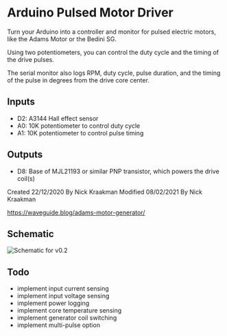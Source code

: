 # Arduino Pulsed Motor Driver
Turn your Arduino into a controller and monitor for pulsed electric motors, like the Adams Motor or the Bedini SG.

Using two potentiometers, you can control the duty cycle and the timing of the drive pulses.

The serial monitor also logs RPM, duty cycle, pulse duration, and the timing of the pulse in degrees from the drive core center.

## Inputs
* D2: A3144 Hall effect sensor
* A0: 10K potentiometer to control duty cycle
* A1: 10K potentiometer to control pulse timing

## Outputs
* D8: Base of MJL21193 or similar PNP transistor, which powers the drive coil(s)

Created 22/12/2020
By Nick Kraakman
Modified 08/02/2021
By Nick Kraakman

https://waveguide.blog/adams-motor-generator/

## Schematic
![Schematic for v0.2](https://waveguide.blog/static/adams-motor-schematic-v0.2.png)

## Todo  
- implement input current sensing
- implement input voltage sensing
- implement power logging
- implement core temperature sensing
- implement generator coil switching
- implement multi-pulse option